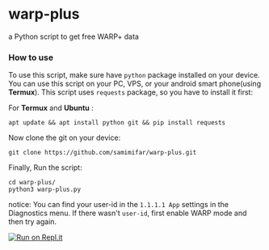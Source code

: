 # warp-plus
a Python script to get free WARP+ data

### How to use

To use this script, make sure have `python` package installed on your device.
You can use this script on your PC, VPS, or your android smart phone(using __Termux__).
This script uses `requests` package, so you have to install it first:

For __Termux__ and __Ubuntu__ :

```shell
apt update && apt install python git && pip install requests
```

Now clone the git on your device:

```shell
git clone https://github.com/samimifar/warp-plus.git
```
Finally, Run the script:

```shell
cd warp-plus/
python3 warp-plus.py
```

notice: You can find your user-id in the `1.1.1.1 App` settings in the Diagnostics menu.
If there wasn't `user-id`, first enable WARP mode and then try again.


[![Run on Repl.it](https://repl.it/badge/github/samimifar/warp-plus)](https://repl.it/github/samimifar/warp-plus)